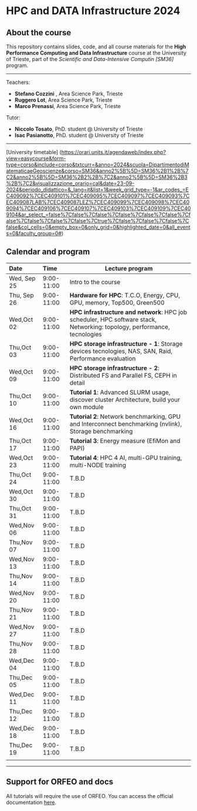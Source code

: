 # HPC and DATA Infrastructure 2024

## About the course

This repository contains slides, code, and all course materials for the **High Performance Computing and Data Infrastructure** course at the University of Trieste, part of the *Scientific and Data-Intensive Computin [SM36]* program.

------

Teachers:
- **Stefano Cozzini** , Area Science Park, Trieste
- **Ruggero Lot**, Area Science Park, Trieste
- **Marco Prenassi**, Area Science Park, Trieste

Tutor:
- **Niccolo Tosato**, PhD. student @ University of Trieste
- **Isac Pasianotto**, PhD. student @ University of Trieste

------

[University timetable] (https://orari.units.it/agendaweb/index.php?view=easycourse&form-type=corso&include=corso&txtcurr=&anno=2024&scuola=DipartimentodiMatematicaeGeoscienze&corso=SM36&anno2%5B%5D=SM36%2B1%2B%7C2&anno2%5B%5D=SM36%2B2%2B%7C2&anno2%5B%5D=SM36%2B3%2B%7C2&visualizzazione_orario=cal&date=23-09-2024&periodo_didattico=&_lang=it&list=1&week_grid_type=-1&ar_codes_=EC409092%7CEC409101%7CEC409095%7CEC409097%7CEC409093%7CEC409087LAB%7CEC409087LEZ%7CEC409099%7CEC409098%7CEC409094%7CEC409106%7CEC409107%7CEC409103%7CEC409109%7CEC409104&ar_select_=false%7Cfalse%7Cfalse%7Cfalse%7Cfalse%7Cfalse%7Cfalse%7Cfalse%7Cfalse%7Cfalse%7Ctrue%7Cfalse%7Cfalse%7Cfalse%7Cfalse&col_cells=0&empty_box=0&only_grid=0&highlighted_date=0&all_events=0&faculty_group=0#) 

## Calendar and program

| Date        | Time       | Lecture program                                                                                                           |
|:------------|:-----------|---------------------------------------------------------------------------------------------------------------------------|
| Wed, Sep 25 | 9:00-11:00 | Intro to the course                                                                                                       |
| Thu, Sep 26 | 9:00-11:00 | **Hardware for HPC**: T.C.O, Energy, CPU, GPU, memory, Top500, Green500                                                   |
| Wed,Oct 02  | 9:00-11:00 | **HPC infrastructure and network**: HPC job scheduler, HPC software stack, Networking: topology, performance, tecnologies |
| Thu,Oct 03  | 9:00-11:00 | **HPC storage infrastructure - 1**: Storage devices tecnologies, NAS, SAN, Raid, Performance evaluation                   |
| Wed,Oct 09  | 9:00-11:00 | **HPC storage infrastructure - 2**: Distributed FS and Parallel FS, CEPH in detail                                        |
| Thu,Oct 10  | 9:00-11:00 | **Tutorial 1**: Advanced SLURM usage, discover cluster Architecture, build your own module                                |
| Wed,Oct 16  | 9:00-11:00 | **Tutorial 2**: Network benchmarking, GPU and Interconnect benchmarking (nvlink), Storage benchmarking                    |
| Thu,Oct 17  | 9:00-11:00 | **Tutorial 3**: Energy measure (EfiMon and PAPI)                                                                          |
| Wed,Oct 23  | 9:00-11:00 | **Tutorial 4**: HPC 4 AI, multi-GPU training, multi-NODE training                                                         |
| Thu,Oct 24  | 9:00-11:00 | T.B.D                                                                                                                     |
| Wed,Oct 30  | 9:00-11:00 | T.B.D                                                                                                                     |
| Thu,Oct 31  | 9:00-11:00 | T.B.D                                                                                                                     |
| Wed,Nov 06  | 9:00-11:00 | T.B.D                                                                                                                     |
| Thu,Nov 07  | 9:00-11:00 | T.B.D                                                                                                                     |
| Wed,Nov 13  | 9:00-11:00 | T.B.D                                                                                                                     |
| Thu,Nov 14  | 9:00-11:00 | T.B.D                                                                                                                     |
| Wed,Nov 20  | 9:00-11:00 | T.B.D                                                                                                                     |
| Thu,Nov 21  | 9:00-11:00 | T.B.D                                                                                                                     |
| Wed,Nov 27  | 9:00-11:00 | T.B.D                                                                                                                     |
| Thu,Nov 28  | 9:00-11:00 | T.B.D                                                                                                                     |
| Wed,Dec 04  | 9:00-11:00 | T.B.D                                                                                                                     |
| Thu,Dec 05  | 9:00-11:00 | T.B.D                                                                                                                     |
| Wed,Dec 11  | 9:00-11:00 | T.B.D                                                                                                                     |
| Thu,Dec 12  | 9:00-11:00 | T.B.D                                                                                                                     |
| Wed,Dec 18  | 9:00-11:00 | T.B.D                                                                                                                     |
| Thu,Dec 19  | 9:00-11:00 | T.B.D                                                                                                                     |
|             |            |                                                                                                                           |

------

## Support for ORFEO and docs

All tutorials will require the use of ORFEO. You can access the official documentation [here](https://orfeo-doc.areasciencepark.it/).
